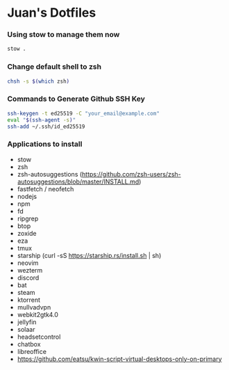 # Juan's Dotfiles

### Using stow to manage them now
```bash
stow .
```

### Change default shell to zsh
```bash
chsh -s $(which zsh)
```

### Commands to Generate Github SSH Key
```bash
ssh-keygen -t ed25519 -C "your_email@example.com"
eval "$(ssh-agent -s)"
ssh-add ~/.ssh/id_ed25519
```

### Applications to install
- stow
- zsh
- zsh-autosuggestions (https://github.com/zsh-users/zsh-autosuggestions/blob/master/INSTALL.md)
- fastfetch / neofetch
- nodejs
- npm
- fd
- ripgrep
- btop
- zoxide
- eza
- tmux
- starship (curl -sS https://starship.rs/install.sh | sh)
- neovim
- wezterm
- discord
- bat
- steam
- ktorrent
- mullvadvpn
- webkit2gtk4.0
- jellyfin
- solaar
- headsetcontrol
- chatbox
- libreoffice
- https://github.com/eatsu/kwin-script-virtual-desktops-only-on-primary
